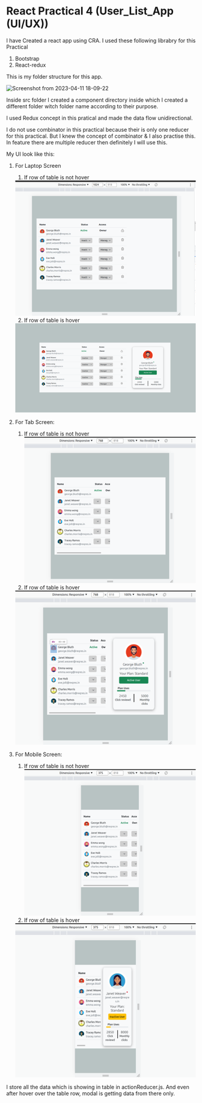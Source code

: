 # React Practical 4 (User_List_App (UI/UX))

I have Created a react app using CRA.
I used these following librabry for this Practical
  1. Bootstrap
  2. React-redux

This is my folder structure for this app.

![Screenshot from 2023-04-11 18-09-22](https://user-images.githubusercontent.com/122250114/231164892-755c4e32-e975-47d1-a088-44dfcb5bdb89.png)

Inside src folder I created a component directory inside which I created a different folder witch folder name according to their purpose.

I used Redux concept in this pratical and made the data flow unidirectional.

I do not use combinator in this practical because their is only one reducer for this practical. But I knew the concept of combinator & I also practise this. In feature there are multiple reducer then definitely I will use this.

My UI look like this:

1. For Laptop Screen 
    1. If row of table is not hover
     <img src="https://github.com/MdKAMRAN7255/Screenshot/blob/5195a412e4138f97758630ef5459647dace7e758/Pracatical4S/fullscreen.png" />
     
    2. If row of table is hover
      <img src="https://github.com/MdKAMRAN7255/Screenshot/blob/5195a412e4138f97758630ef5459647dace7e758/Pracatical4S/fullScreen_with_hover.png" />
      
2. For Tab Screen: 
   1. If row of table is not hover
      <img src="https://github.com/MdKAMRAN7255/Screenshot/blob/5195a412e4138f97758630ef5459647dace7e758/Pracatical4S/tab.png" />
    2. If row of table is hover
      <img src="https://github.com/MdKAMRAN7255/Screenshot/blob/5195a412e4138f97758630ef5459647dace7e758/Pracatical4S/tabletWithHover.png" />

3. For Mobile Screen: 
   1. If row of table is not hover
      <img src="https://github.com/MdKAMRAN7255/Screenshot/blob/5195a412e4138f97758630ef5459647dace7e758/Pracatical4S/phone.png" />
    2. If row of table is hover
      <img src="https://github.com/MdKAMRAN7255/Screenshot/blob/5195a412e4138f97758630ef5459647dace7e758/Pracatical4S/phoneWithHover.png" />
      
I store all the data which is showing in table in actionReducer.js. And even after hover over the table row, modal is getting data from there only.


